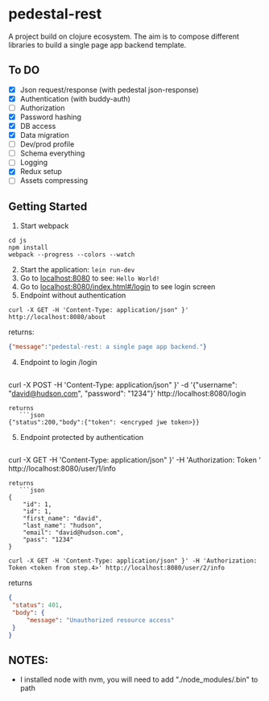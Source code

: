 # pedestal-rest
A project build on clojure ecosystem. The aim is to compose different libraries to build a single page app backend template.

## To DO
- [x] Json request/response (with pedestal json-response)
- [x] Authentication (with buddy-auth)
- [ ] Authorization
- [x] Password hashing
- [x] DB access
- [x] Data migration
- [ ] Dev/prod profile
- [ ] Schema everything
- [ ] Logging
- [x] Redux setup
- [ ] Assets compressing

## Getting Started
1. Start webpack
```shell
cd js
npm install
webpack --progress --colors --watch
```
2. Start the application: `lein run-dev`
3. Go to [localhost:8080](http://localhost:8080/) to see: `Hello World!`
4. Go to [localhost:8080/index.html#/login](http://localhost:8080/index.html#/login) to see login screen
5. Endpoint without authentication

```shell
curl -X GET -H 'Content-Type: application/json" }' http://localhost:8080/about
```
returns:
   ```json
{"message":"pedestal-rest: a single page app backend."}
```

4. Endpoint to login /login

   ```shell
curl -X POST -H 'Content-Type: application/json" }' -d '{"username": "david@hudson.com", "password": "1234"}' http://localhost:8080/login
```
returns
   ```json
{"status":200,"body":{"token": <encryped jwe token>}}
```

5. Endpoint protected by authentication

   ```shell
curl -X GET -H 'Content-Type: application/json" }' -H 'Authorization: Token <token from step.4>' http://localhost:8080/user/1/info
```
returns
   ```json
{
    "id": 1,
    "id": 1,
    "first_name": "david",
    "last_name": "hudson",
    "email": "david@hudson.com",
    "pass": "1234"
}
```
```shell
curl -X GET -H 'Content-Type: application/json" }' -H 'Authorization: Token <token from step.4>' http://localhost:8080/user/2/info
```
returns
   ```json
{
    "status": 401,
    "body": {
        "message": "Unauthorized resource access"
    }
}
```
## NOTES:
- I installed node with nvm, you will need to add "./node_modules/.bin" to path
